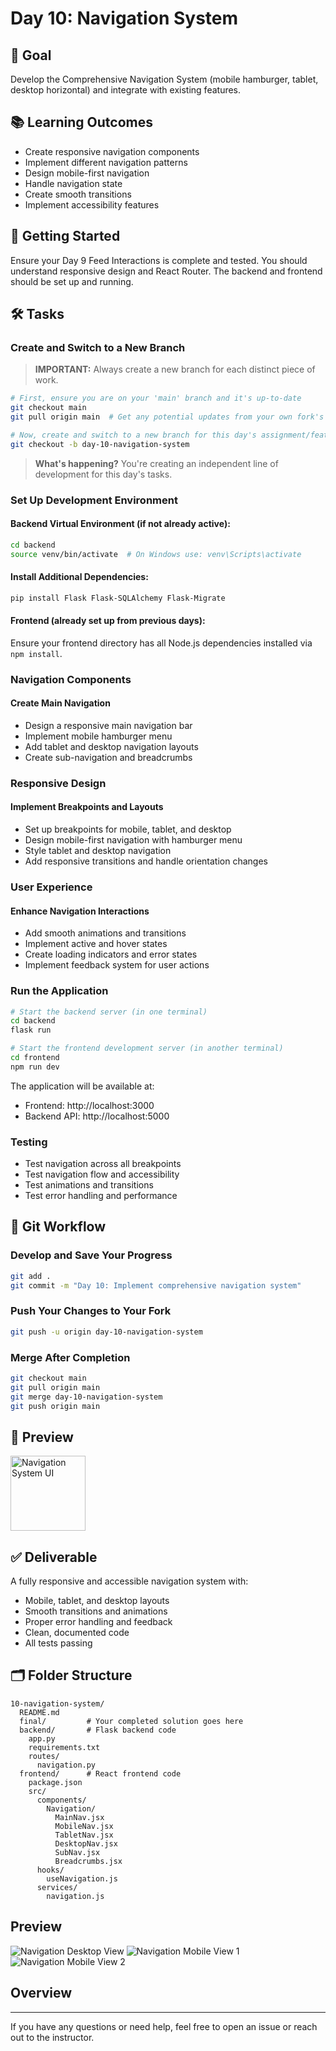 # Day 10: Navigation System

## 🎯 Goal

Develop the Comprehensive Navigation System (mobile hamburger, tablet, desktop horizontal) and integrate with existing features.

## 📚 Learning Outcomes

- Create responsive navigation components
- Implement different navigation patterns
- Design mobile-first navigation
- Handle navigation state
- Create smooth transitions
- Implement accessibility features

## 🚀 Getting Started

Ensure your Day 9 Feed Interactions is complete and tested. You should understand responsive design and React Router. The backend and frontend should be set up and running.

## 🛠️ Tasks

### Create and Switch to a New Branch

> **IMPORTANT:** Always create a new branch for each distinct piece of work.

```bash
# First, ensure you are on your 'main' branch and it's up-to-date
git checkout main
git pull origin main  # Get any potential updates from your own fork's main

# Now, create and switch to a new branch for this day's assignment/feature
git checkout -b day-10-navigation-system
```

> **What's happening?** You're creating an independent line of development for this day's tasks.

### Set Up Development Environment

#### Backend Virtual Environment (if not already active):

```bash
cd backend
source venv/bin/activate  # On Windows use: venv\Scripts\activate
```

#### Install Additional Dependencies:

```bash
pip install Flask Flask-SQLAlchemy Flask-Migrate
```

#### Frontend (already set up from previous days):

Ensure your frontend directory has all Node.js dependencies installed via `npm install`.

### Navigation Components

#### Create Main Navigation

- Design a responsive main navigation bar
- Implement mobile hamburger menu
- Add tablet and desktop navigation layouts
- Create sub-navigation and breadcrumbs

### Responsive Design

#### Implement Breakpoints and Layouts

- Set up breakpoints for mobile, tablet, and desktop
- Design mobile-first navigation with hamburger menu
- Style tablet and desktop navigation
- Add responsive transitions and handle orientation changes

### User Experience

#### Enhance Navigation Interactions

- Add smooth animations and transitions
- Implement active and hover states
- Create loading indicators and error states
- Implement feedback system for user actions

### Run the Application

```bash
# Start the backend server (in one terminal)
cd backend
flask run

# Start the frontend development server (in another terminal)
cd frontend
npm run dev
```

The application will be available at:

- Frontend: http://localhost:3000
- Backend API: http://localhost:5000

### Testing

- Test navigation across all breakpoints
- Test navigation flow and accessibility
- Test animations and transitions
- Test error handling and performance

## 🔄 Git Workflow

### Develop and Save Your Progress

```bash
git add .
git commit -m "Day 10: Implement comprehensive navigation system"
```

### Push Your Changes to Your Fork

```bash
git push -u origin day-10-navigation-system
```

### Merge After Completion

```bash
git checkout main
git pull origin main
git merge day-10-navigation-system
git push origin main
```

## 📸 Preview

<img src="navigation-system.png" alt="Navigation System UI" width="120"/>

## ✅ Deliverable

A fully responsive and accessible navigation system with:

- Mobile, tablet, and desktop layouts
- Smooth transitions and animations
- Proper error handling and feedback
- Clean, documented code
- All tests passing

## 🗂️ Folder Structure

```
10-navigation-system/
  README.md
  final/         # Your completed solution goes here
  backend/       # Flask backend code
    app.py
    requirements.txt
    routes/
      navigation.py
  frontend/      # React frontend code
    package.json
    src/
      components/
        Navigation/
          MainNav.jsx
          MobileNav.jsx
          TabletNav.jsx
          DesktopNav.jsx
          SubNav.jsx
          Breadcrumbs.jsx
      hooks/
        useNavigation.js
      services/
        navigation.js
```

## Preview

![Navigation Desktop View](nav-desk.png)
![Navigation Mobile View 1](nav1-mobile.png)
![Navigation Mobile View 2](nav2-mobile.png)

## Overview

---

If you have any questions or need help, feel free to open an issue or reach out to the instructor.
